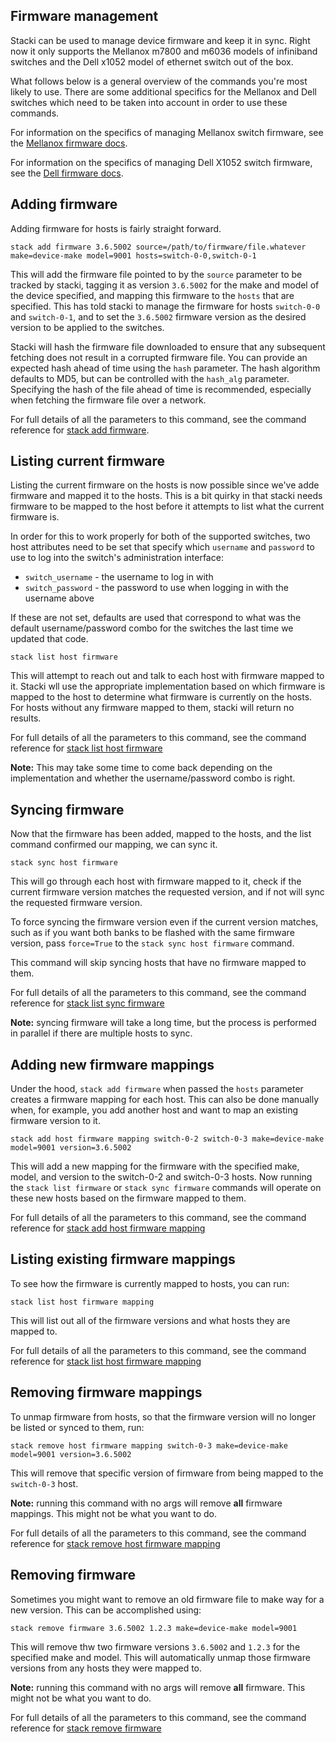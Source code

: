 ## Firmware management

Stacki can be used to manage device firmware and keep it in sync. Right now it only supports the Mellanox m7800 and m6036 models of
infiniband switches and the Dell x1052 model of ethernet switch out of the box.

What follows below is a general overview of the commands you're most likely to use. There are some additional specifics for the
Mellanox and Dell switches which need to be taken into account in order to use these commands.

For information on the specifics of managing Mellanox switch firmware, see the
[Mellanox firmware docs](Firmware-Configuration-Mellanox).

For information on the specifics of managing Dell X1052 switch firmware, see the [Dell firmware docs](Firmware-Configuration-Dell).

## Adding firmware

Adding firmware for hosts is fairly straight forward.

`stack add firmware 3.6.5002 source=/path/to/firmware/file.whatever make=device-make model=9001 hosts=switch-0-0,switch-0-1`

This will add the firmware file pointed to by the `source` parameter to be tracked by stacki, tagging it as version `3.6.5002`
for the make and model of the device specified, and mapping this firmware to the `hosts` that are specified. This has told
stacki to manage the firmware for hosts `switch-0-0` and `switch-0-1`, and to set the `3.6.5002` firmware version as the desired
version to be applied to the switches.

Stacki will hash the firmware file downloaded to ensure that any subsequent fetching does not result in a corrupted firmware file.
You can provide an expected hash ahead of time using the `hash` parameter. The hash algorithm defaults to MD5, but can be
controlled with the `hash_alg` parameter. Specifying the hash of the file ahead of time is recommended, especially when fetching
the firmware file over a network.

For full details of all the parameters to this command, see the command reference for [stack add firmware](add-firmware).

## Listing current firmware

Listing the current firmware on the hosts is now possible since we've adde firmware and mapped it to the hosts.
This is a bit quirky in that stacki needs firmware to be mapped to the host before it attempts to list what the current firmware is.

In order for this to work properly for both of the supported switches, two host attributes need to be set that specify which `username`
and `password` to use to log into the switch's administration interface:
* `switch_username` - the username to log in with
* `switch_password` - the password to use when logging in with the username above

If these are not set, defaults are used that correspond to what was the default username/password combo for the switches the
last time we updated that code.

`stack list host firmware`

This will attempt to reach out and talk to each host with firmware mapped to it. Stacki wll use the appropriate implementation
based on which firmware is mapped to the host to determine what firmware is currently on the hosts. For hosts without any firmware
mapped to them, stacki will return no results.

For full details of all the parameters to this command, see the command reference for [stack list host firmware](list-host-firmware)

**Note:** This may take some time to come back depending on the implementation and whether the username/password combo is right.

## Syncing firmware

Now that the firmware has been added, mapped to the hosts, and the list command confirmed our mapping, we can sync it.

`stack sync host firmware`

This will go through each host with firmware mapped to it, check if the current firmware version matches the requested version,
and if not will sync the requested firmware version.

To force syncing the firmware version even if the current version matches, such as if you want both banks to be flashed with
the same firmware version, pass `force=True` to the `stack sync host firmware` command.

This command will skip syncing hosts that have no firmware mapped to them.

For full details of all the parameters to this command, see the command reference for [stack list sync firmware](sync-host-firmware)

**Note:** syncing firmware will take a long time, but the process is performed in parallel if there are multiple hosts to sync.

## Adding new firmware mappings

Under the hood, `stack add firmware` when passed the `hosts` parameter creates a firmware mapping for each host. This can also be done
manually when, for example, you add another host and want to map an existing firmware version to it.

`stack add host firmware mapping switch-0-2 switch-0-3 make=device-make model=9001 version=3.6.5002`

This will add a new mapping for the firmware with the specified make, model, and version to the switch-0-2 and switch-0-3 hosts. Now
running the `stack list firmware` or `stack sync firmware` commands will operate on these new hosts based on the firmware mapped to
them.

For full details of all the parameters to this command, see the command reference for
[stack add host firmware mapping](add-host-firmware-mapping)

## Listing existing firmware mappings

To see how the firmware is currently mapped to hosts, you can run:

`stack list host firmware mapping`

This will list out all of the firmware versions and what hosts they are mapped to.

For full details of all the parameters to this command, see the command reference for
[stack list host firmware mapping](list-host-firmware-mapping)

## Removing firmware mappings

To unmap firmware from hosts, so that the firmware version will no longer be listed or synced to them, run:

`stack remove host firmware mapping switch-0-3 make=device-make model=9001 version=3.6.5002`

This will remove that specific version of firmware from being mapped to the `switch-0-3` host.

**Note:** running this command with no args will remove **all** firmware mappings. This might not be what you want to do.

For full details of all the parameters to this command, see the command reference for
[stack remove host firmware mapping](remove-host-firmware-mapping)

## Removing firmware

Sometimes you might want to remove an old firmware file to make way for a new version. This can be accomplished using:

`stack remove firmware 3.6.5002 1.2.3 make=device-make model=9001`

This will remove thw two firmware versions `3.6.5002` and `1.2.3` for the specified make and model. This will automatically
unmap those firmware versions from any hosts they were mapped to.

**Note:** running this command with no args will remove **all** firmware. This might not be what you want to do.

For full details of all the parameters to this command, see the command reference for
[stack remove firmware](remove-firmware)
